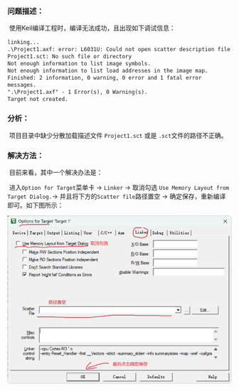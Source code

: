 ### 问题描述：

​	使用Keil编译工程时，编译无法成功，且出现如下调试信息：

```
linking...
.\Project1.axf: error: L6031U: Could not open scatter description file Project1.sct: No such file or directory
Not enough information to list image symbols.
Not enough information to list load addresses in the image map.
Finished: 2 information, 0 warning, 0 error and 1 fatal error messages.
".\Project1.axf" - 1 Error(s), 0 Warning(s).
Target not created.
```

### 分析：

​	项目目录中缺少分散加载描述文件 `Project1.sct`  或是 `.sct`文件的路径不正确。

### 解决方法：

​	目前来看，其中一个解决办法是：

​	进入`Option for Target`菜单卡 -> `Linker` -> 取消勾选 `Use Memory Layout from Target Dialog.`-> 并且将下方的`Scatter file`路径置空 -> 确定保存，重新编译即可。如下图所示：

![](Pic/Pro-1.png)

